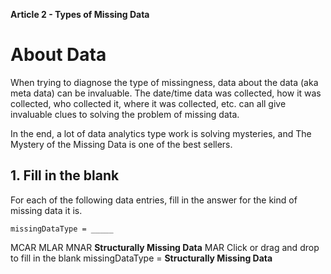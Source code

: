 **Article 2 - Types of Missing Data**

# About Data

When trying to diagnose the type of missingness, data about the data (aka meta data) can be invaluable. The date/time data was collected, how it was collected, who collected it, where it was collected, etc. can all give invaluable clues to solving the problem of missing data.

In the end, a lot of data analytics type work is solving mysteries, and The Mystery of the Missing Data is one of the best sellers.

## 1. Fill in the blank

  For each of the following data entries, fill in the answer for the kind of missing data it is.

    missingDataType = _____

MCAR
MLAR
MNAR
**Structurally Missing Data**
MAR
Click or drag and drop to fill in the blank
missingDataType = **Structurally Missing Data**
